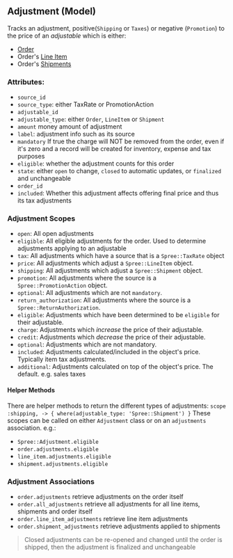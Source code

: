 ## Adjustment (Model)
Tracks an adjustment, positive(`Shipping` or `Taxes`) or negative (`Promotion`) to the price of an 
*adjustable* which is either:
- [Order](orders)
- Order's [Line Item](orders#line-items)
- Order's [Shipments](shipments)

### Attributes:
* `source_id`
* `source_type`: either TaxRate or PromotionAction
* `adjustable_id`
* `adjustable_type`: either `Order`, `LineItem` or `Shipment`
* `amount` money amount of adjustment
* `label`: adjustment info such as its source
* `mandatory` If true the charge will NOT be removed from the order, even if it's zero and a record
will be created for inventory, expense and tax purposes
* `eligible`: whether the adjustment counts for this order
* `state`: either `open` to change, `closed` to automatic updates, or `finalized` and unchangeable
* `order_id`
* `included`: Whether this adjustment affects offering final price and thus its tax adjustments

### Adjustment Scopes
* `open`: All open adjustments
* `eligible`: All eligible adjustments for the order. Used to determine adjustments applying to an
 adjustable
* `tax`: All adjustments which have a source that is a `Spree::TaxRate` object
* `price`: All adjustments which adjust a `Spree::LineItem` object.
* `shipping`: All adjustments which adjust a `Spree::Shipment` object.
* `promotion`: All adjustments where the source is a `Spree::PromotionAction` object.
* `optional`: All adjustments which are not `mandatory`.
* `return_authorization`: All adjustments where the source is a `Spree::ReturnAuthorization`.
* `eligible`: Adjustments which have been determined to be `eligible` for their adjustable.
* `charge`: Adjustments which *increase* the price of their adjustable.
* `credit`: Adjustments which *decrease* the price of their adjustable.
* `optional`: Adjustments which are not mandatory.
* `included`: Adjustments calculated/included in the object's price. Typically item tax adjustments.
* `additional`: Adjustments calculated on top of the object's price. The default. e.g. sales taxes

#### Helper Methods
There are helper methods to return the different types of adjustments:
`scope :shipping, -> { where(adjustable_type: 'Spree::Shipment') }`
These scopes can be called on either `Adjustment` class or on an `adjustments` association. e.g.:
* `Spree::Adjustment.eligible`
* `order.adjustments.eligible`
* `line_item.adjustments.eligible`
* `shipment.adjustments.eligible`

### Adjustment Associations
* `order.adjustments` retrieve adjustments on the order itself
* `order.all_adjustments` retrieve all adjustments for all line items, shipments and order itself
* `order.line_item_adjustments` retrieve line item adjustments
* `order.shipment_adjustments` retrieve adjustments applied to shipments

> Closed adjustments can be re-opened and changed until the order is shipped, then the adjustment 
is finalized and unchangeable
